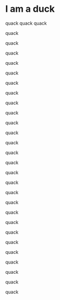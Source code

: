 # I am a duck
quack quack quack

quack

quack

quack

quack

quack

quack

quack

quack

quack

quack

quack

quack

quack

quack

quack

quack

quack

quack

quack

quack

quack

quack

quack

quack

quack

quack

quack
